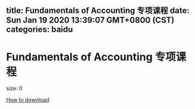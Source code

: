 
title: Fundamentals of Accounting 专项课程
date: Sun Jan 19 2020 13:39:07 GMT+0800 (CST)    
categories: baidu
---

# Fundamentals of Accounting 专项课程
size: 0
 
 

[How to download](https://bpcam.bemobtrk.com/go/2ceec3aa-1ca2-46d6-b9ff-aaa5c184517c?jno=2848)